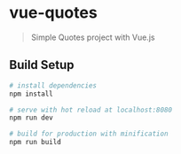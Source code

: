 # vue-quotes

> Simple Quotes project with Vue.js

## Build Setup

``` bash
# install dependencies
npm install

# serve with hot reload at localhost:8080
npm run dev

# build for production with minification
npm run build
```
